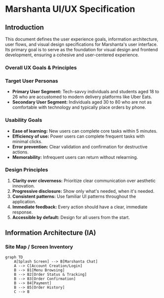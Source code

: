 # Marshanta UI/UX Specification

## Introduction

This document defines the user experience goals, information architecture, user flows, and visual design specifications for Marshanta's user interface. Its primary goal is to serve as the foundation for visual design and frontend development, ensuring a cohesive and user-centered experience.

### Overall UX Goals & Principles

### Target User Personas

-   **Primary User Segment:** Tech-savvy individuals and students aged 18 to 26 who are accustomed to modern delivery platforms like Uber Eats.
-   **Secondary User Segment:** Individuals aged 30 to 80 who are not as comfortable with technology and typically place orders by phone.

### Usability Goals

-   **Ease of learning:** New users can complete core tasks within 5 minutes.
-   **Efficiency of use:** Power users can complete frequent tasks with minimal clicks.
-   **Error prevention:** Clear validation and confirmation for destructive actions.
-   **Memorability:** Infrequent users can return without relearning.

### Design Principles

1.  **Clarity over cleverness:** Prioritize clear communication over aesthetic innovation.
2.  **Progressive disclosure:** Show only what's needed, when it's needed.
3.  **Consistent patterns:** Use familiar UI patterns throughout the application.
4.  **Immediate feedback:** Every action should have a clear, immediate response.
5.  **Accessible by default:** Design for all users from the start.

## Information Architecture (IA)

### Site Map / Screen Inventory

```mermaid
graph TD
    A[Splash Screen] --> B[Marshanta Chat]
    A --> C[Account Creation/Login]
    B --> B1[Menu Browsing]
    B --> B2[Order Status & Tracking]
    B --> B3[Order Confirmation]
    B --> B4[Payment]
    B --> B5[Order History]
    C --> B